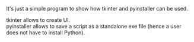 It's just a simple program to show how tkinter and pyinstaller can be used.

tkinter allows to create UI.<br />
pyinstaller allows to save a script as a standalone exe file (hence a user does not have to install Python).

